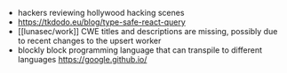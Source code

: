 - hackers reviewing hollywood hacking scenes
- https://tkdodo.eu/blog/type-safe-react-query
- [[lunasec/work]] CWE titles and descriptions are missing, possibly due to recent changes to the upsert worker
- blockly block programming language that can transpile to different languages https://google.github.io/